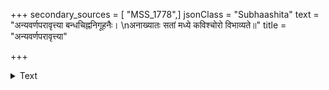 +++
secondary_sources = [ "MSS_1778",]
jsonClass = "Subhaashita"
text = "अन्यवर्णपरावृत्त्या बन्धचिह्ननिगूहनैः।  \nअनाख्यातः सतां मध्ये कविश्चोरो विभाव्यते॥"
title = "अन्यवर्णपरावृत्त्या"

+++

<details><summary>Text</summary>

अन्यवर्णपरावृत्त्या बन्धचिह्ननिगूहनैः।  
अनाख्यातः सतां मध्ये कविश्चोरो विभाव्यते॥
</details>
